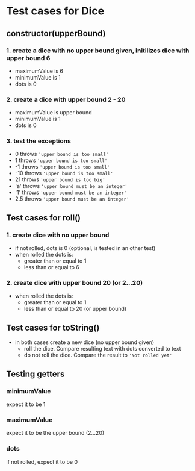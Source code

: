 # Test cases for Dice

## **constructor(upperBound)**

### 1. create a dice with no upper bound given, initilizes dice with upper bound 6

- maximumValue is 6
- minimumValue is 1
- dots is 0

### 2. create a dice with upper bound 2 - 20

- maximumValue is upper bound
- minimumValue is 1
- dots is 0

### 3. test the exceptions

- 0 throws `'upper bound is too small'`
- 1 throws `'upper bound is too small'`
- -1 throws `'upper bound is too small'`
- -10 throws `'upper bound is too small'`
- 21 throws `'upper bound is too big'`
- 'a' throws `'upper bound must be an integer'`
- '1' throws `'upper bound must be an integer'`
- 2.5 throws `'upper bound must be an integer'`

## Test cases for **roll()**

### 1. create dice with no upper bound

- if not rolled, dots is 0 (optional, is tested in an other test)
- when rolled the dots is:
  - greater than or equal to 1
  - less than or equal to 6

### 2. create dice with upper bound 20 (or 2...20)

- when rolled the dots is:
  - greater than or equal to 1
  - less than or equal to 20 (or upper bound)

## Test cases for **toString()**

- in both cases create a new dice (no upper bound given)
  - roll the dice. Compare resulting text with dots converted to text
  - do not roll the dice. Compare the result to `'Not rolled yet'`

## Testing getters

### minimumValue

expect it to be 1

### maximumValue

expect it to be the upper bound (2...20)

### dots

if not rolled, expect it to be 0
